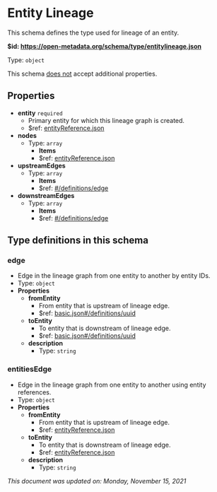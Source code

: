 # Entity Lineage

This schema defines the type used for lineage of an entity.

**$id: https://open-metadata.org/schema/type/entitylineage.json**

Type: `object`

This schema <u>does not</u> accept additional properties.

## Properties
- **entity** `required`
  - Primary entity for which this lineage graph is created.
  - $ref: [entityReference.json](entityreference.md)
- **nodes**
  - Type: `array`
    - **Items**
    - $ref: [entityReference.json](entityreference.md)
- **upstreamEdges**
  - Type: `array`
    - **Items**
    - $ref: [#/definitions/edge](#edge)
- **downstreamEdges**
  - Type: `array`
    - **Items**
    - $ref: [#/definitions/edge](#edge)

## Type definitions in this schema

### edge

- Edge in the lineage graph from one entity to another by entity IDs.
- Type: `object`
- **Properties**
  - **fromEntity**
    - From entity that is upstream of lineage edge.
    - $ref: [basic.json#/definitions/uuid](basic.md#uuid)
  - **toEntity**
    - To entity that is downstream of lineage edge.
    - $ref: [basic.json#/definitions/uuid](basic.md#uuid)
  - **description**
    - Type: `string`


### entitiesEdge

- Edge in the lineage graph from one entity to another using entity references.
- Type: `object`
- **Properties**
  - **fromEntity**
    - From entity that is upstream of lineage edge.
    - $ref: [entityReference.json](entityreference.md)
  - **toEntity**
    - To entity that is downstream of lineage edge.
    - $ref: [entityReference.json](entityreference.md)
  - **description**
    - Type: `string`

_This document was updated on: Monday, November 15, 2021_